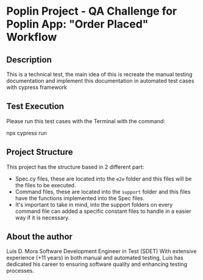 # Poplin Project - QA Challenge for Poplin App: "Order Placed" Workflow

## Description 

This is a technical test, the main idea of this is recreate the manual testing documentation and implement this documentation in automated test cases with cypress framework

## Test Execution

Please run this test cases with the Terminal with the command:

npx cypress run

## Project Structure

This project has the structure based in 2 different part:

- Spec.cy files, these are located into the `e2e` folder and this files will be the files to be executed.
- Command files, these are located into the `support` folder and this files have the functions implemented into the Spec files.
- It's important to take in mind, into the support folders on every command file can added a specific constant files to handle in a easier way if it is necessary.

## About the author

Luis D. Mora
Software Development Engineer in Test (SDET)
With extensive experience (+11 years) in both manual and automated testing, Luis has dedicated his career to ensuring software quality and enhancing testing processes.